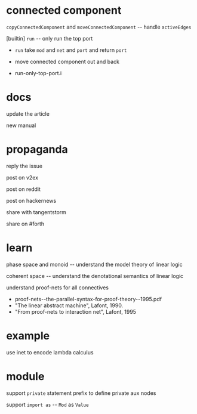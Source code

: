 # connected component

`copyConnectedComponent` and `moveConnectedComponent` -- handle `activeEdges`

[builtin] `run` -- only run the top port

- `run` take `mod` and `net` and `port` and return `port`

- move connected component out and back

- run-only-top-port.i

# docs

update the article

new manual

# propaganda

reply the issue

post on v2ex

post on reddit

post on hackernews

share with tangentstorm

share on #forth

# learn

phase space and monoid -- understand the model theory of linear logic

coherent space -- understand the denotational semantics of linear logic

understand proof-nets for all connectives

- proof-nets--the-parallel-syntax-for-proof-theory--1995.pdf
- "The linear abstract machine", Lafont, 1990.
- "From proof-nets to interaction net", Lafont, 1995

# example

use inet to encode lambda calculus

# module

support `private` statement prefix to define private aux nodes

support `import as` -- `Mod` as `Value`
